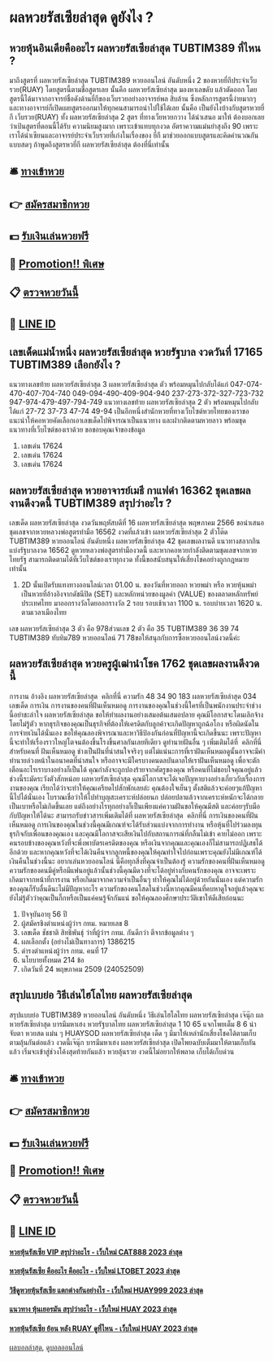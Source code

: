 # ผลหวยรัสเซียล่าสุด ดูยังไง ?
## หวยหุ้นอินเดียคืออะไร ผลหวยรัสเซียล่าสุด TUBTIM389 ที่ไหน ?
มาถึงสูตรที่ ผลหวยรัสเซียล่าสุด TUBTIM389 หวยออนไลน์ อันดับหนึ่ง 2 ของหวยยี่กีประจำเว็บรวย(RUAY) โดยสูตรนี้ตามชื่อสูตรเลย นั้นคือ ผลหวยรัสเซียล่าสุด มองหาเลขดับ แล้วตัดออก โดยสูตรนี้ได้มาจากอาจารย์ชื่อดังด้านยี่กีของเว็บรวยอย่างอาจารย์พล สิบล้าน ซึ่งหลักการสูตรนี้ง่ายมากๆ และทางอาจารย์ก็เปิดเผยสูตรออกมาให้ทุกคนสามารถนำไปใช้ได้เลย นั้นคือ
เป็นยังไงบ้างกับสูตรหวยยี่กี เว็บรวย(RUAY) ทั้ง ผลหวยรัสเซียล่าสุด 2 สูตร ที่ทางเว็ยหวยกวาง ได้นำเสนอ มาให้ ต้องบอกเลยว่าเป้นสูตรที่ตอนนี้ได้รับ ความนิยมสูงมาก เพราะเข้าแทบทุกงวด อัตราความแม่นยำสุงถึง 90 เพราะเราได้นำเซียนและอาจารย์ประจำเว็บรวยที่เก่งในเรื่องของ ยี่กี มาช่วยออกแบบสูตรและคิดคำนวณกันแบบสดๆ ถ้าพูดถึงสูตรหวยี่กี ผลหวยรัสเซียล่าสุด ต้องที่นี่เท่านั้น

## 🛎 [ทางเข้าหวย](https://bit.ly/3BG5bNw)
## 👉 [สมัครสมาชิกหวย](https://bit.ly/3BG5bNw)
## 💵 [รับเงินเล่นหวยฟรี](https://bit.ly/3C3mvgS)
## 👑 [Promotion!! พิเศษ](https://bit.ly/3C3mvgS)
## 📋 [ตรวจหวยวันนี้](https://bit.ly/3C3mvgS)
## 📱 [LINE ID](https://bit.ly/3C3mvgS)

## เลขเด็ดแม่น้ำหนึ่ง ผลหวยรัสเซียล่าสุด หวยรัฐบาล งวดวันที่ 17165 TUBTIM389 เลือกยังไง ?
แนวทางเลขท้าย ผลหวยรัสเซียล่าสุด 3 ผลหวยรัสเซียล่าสุด ตัว พร้อมหมุนไปกลับได้แก่
047-074-470-407-704-740
049-094-490-409-904-940
237-273-372-327-723-732
947-974-479-497-794-749
แนวทางเลขท้าย ผลหวยรัสเซียล่าสุด 2 ตัว พร้อมหมุนไปกลับได้แก่
27-72
37-73
47-74
49-94
เป็นอีกหนึ่งสำนักหวยที่ทางเว็บไซต์หวยไทยของเราขอแนะนำให้คอหวยคัดเลือกเอาเลขเด็ดไปพิจารณาเป็นแนวทาง และฝากติดตามหวยลาว พร้อมชุดแนวทางที่เว็บไซต์ของเราด้วย
ขอขอบคุณเจ้าของข้อมูล

1. เลขเด่น 17624
2. เลขเด่น 17624
3. เลขเด่น 17624

## ผลหวยรัสเซียล่าสุด หวยอาจารย์เมธี กาแฟดำ 16362 ชุดเลขผลงานดีงวดนี้ TUBTIM389 สรุปว่าอะไร ?
เลขเด็ด ผลหวยรัสเซียล่าสุด งวดวันพฤหัสบดีที่ 16 ผลหวยรัสเซียล่าสุด พฤษภาคม 2566 ขอนำเสนอชุดเลขจากหวยหลวงพ่อสูตรทำมือ 16562 งวดที่แล้วเข้า ผลหวยรัสเซียล่าสุด 2 ตัวโต๊ด TUBTIM389 หวยออนไลน์ อันดับหนึ่ง ผลหวยรัสเซียล่าสุด 42 ชุดเลขผลงานดี แนวทางสลากกินแบ่งรัฐบาลงวด 16562 ดูหวยหลวงพ่อสูตรทำมืองวดนี้ และหากคอหวยกำลังติดตามชุดเลขจากหวยไทยรัฐ สามารถติดตามได้ที่เว็บไซต์ของเราทุกงวด ทั้งนี้ขอสนับสนุนให้เสี่ยงโชคอย่างถูกกฎหมายเท่านั้น
1. 2D นั้นเปิดรับแทงทางออนไลน์เวลา 01.00 น. ของวันที่หวยออก หวยพม่า หรือ หวยหุ้นพม่า เป็นหวยที่อ้างอิงจากดัชนีปิด (SET) และหลักหน่วยของมูลค่า (VALUE) ของตลาดหลักทรัพย์ประเทศไทย มาออกรางวัลโดยออกรางวัล 2 รอบ รอบเช้าเวลา 1100 น. รอบบ่ายเวลา 1620 น. ตามเวลาเมืองไทย

เลข ผลหวยรัสเซียล่าสุด 3 ตัว คือ 978ส่วนเลข 2 ตัว คือ 35 TUBTIM389 36 39 74 TUBTIM389 ทับทิม789 หวยออนไลน์ 71 78ขอให้สนุกกับการซื้อหวยออนไลน์งวดนี้ค่ะ

## ผลหวยรัสเซียล่าสุด หวยครูผู้เฒ่านำโชค 1762 ชุดเลขผลงานดีงวดนี้
การงาน
อ้างอิง ผลหวยรัสเซียล่าสุด  คลิกที่นี่
ความรัก
48 34 90 183 ผลหวยรัสเซียล่าสุด 034
เลขเด็ด
การเงิน
การงานของคนที่ฝันเห็นหมอดู การงานของคุณในช่วงนี้ใครที่เป็นพนักงานประจำช่วงนี้อย่าชะล่าใจ ผลหวยรัสเซียล่าสุด ขอให้ทำผลงานอย่างเสมอต้นเสมอปลาย คุณมีโอกาสจะโดนเลิกจ้างโดยไม่รู้ตัว หากธุรกิจของคุณเป็นธุรกิจที่ต้องให้เครดิตกับลูกค้าจะเกิดปัญหาถูกฉ้อโกง หรือผิดนัดในการจ่ายเงินได้นั่นเอง ขอให้คุณลองพิจารณาและหาวิธีป้องกันก่อนที่ปัญหานี้จะเกิดขึ้นนะ เพราะปัญหานี้จะทำให้เรื่องราวใหญ่โตจนต้องขึ้นโรงขึ้นศาลกันเลยทีเดียว
ดูทำนายฝันอื่น ๆ เพิ่มเติมได้ที่  คลิกที่นี่
สำหรับคนที่ ฝันเห็นหมอดู ช่างเป็นฝันที่น่าสนใจจริงๆ แต่ไม่แน่นะการที่เราฝันเห็นหมอดูนั้นอาจจะมีคำทำนายล่วงหน้าในอนาคตที่น่าสนใจ หรืออาจจะมีใครบางคนดลบันดาลให้เราฝันเห็นหมอดู เพื่อจะตักเตือนอะไรเราบางอย่างก็เป็นได้ คุณกำลังจะถูกปองร้ายจากศัตรูของคุณ หรือคนที่ไม่ชอบใจคุณอยู่แล้วช่วงนี้ระมัดระวังตัวสักหน่อย ผลหวยรัสเซียล่าสุด คุณมีโอกาสจะได้เจอปัญหาบางอย่างเกี่ยวกับเรื่องการงานของคุณ เรียกได้ว่าจะทำให้คุณเครียดไปสักพักเลยล่ะ คุณต้องใจเย็นๆ ตั้งสติแล้วจะค่อยๆแก้ปัญหานี้ไปได้นั่นเอง โบราณเชื่อว่าให้ไปทำบุญสะเคราะห์ปล่อยนก ปล่อยปลาแล้วจากเคราะห์หนักจะได้กลายเป็นเบาหรือไม่เกิดขึ้นเลย แต่ถึงอย่างไรทุกอย่างก็เป็นเพียงแค่ความฝันขอให้คุณมีสติ และค่อยๆรับมือกับปัญหาให้ได้นะ
สามารถรับข่าวสารเพิ่มเติมได้ที่ ผลหวยรัสเซียล่าสุด  คลิกที่นี่
การเงินของคนที่ฝันเห็นหมอดู การเงินของคุณในช่วงนี้คุณมีเกณฑ์จะได้รับส่วนแบ่งจากการทำงาน หรือหุ้นที่ไปร่วมลงทุนธุรกิจกับเพื่อนของคุณเอง และคุณมีโอกาสจะเสียเงินไปกับสถานการณ์ที่กลืนไม่เข้า คายไม่ออก เพราะคนรอบข้างของคุณหวังที่จะพึ่งพาบัตรเครดิตของคุณ หรือเงินจากคุณและคุณเองก็ไม่สามารถปฏิเสธได้อีกด้วย และหากคุณหวังที่จะได้เงินคืนจากลูกหนี้ของคุณให้คุณทำใจไปก่อนเพราะคุณยังไม่มีเกณฑ์ได้เงินคืนในช่วงนี้นะ
อยากเล่นหวยออนไลน์ นี่คือทุกสิ่งที่คุณจำเป็นต้องรู้
ความรักของคนที่ฝันเห็นหมอดู ความรักของคนมีคู่หรือมีแฟนอยู่แล้วนั้นช่วงนี้คุณมีดวงที่จะได้อยู่ห่างกับคนรักของคุณ อาจจะเพราะเกิดมาจากหน้าที่การงาน หรือเกิดมาจากความจำเป็นอื่นๆ ทำให้คุณไม่ได้อยู่ด้วยกันนั่นเอง แต่ความรักของคุณก็รับลื่นดีนะไม่มีปัญหาอะไร ความรักของคนโสดในช่วงนี้หากคุณมีคนที่คบหาดูใจอยู่แล้วคุณจะยังไม่รู้ตัวว่าคุณเป็นกิ๊กหรือเป็นแค่คนรู้จักกันแน่ ขอให้คุณลองศึกษาประวัติเขาให้ดีเสียก่อนนะ
1. ปัจจุบันอายุ 56 ปี
2. ผู้สมัครชิงตำแหน่งผู้ว่าฯ กทม. หมายเลข 8
3. เลขเด็ด ชัชชาติ สิทธิพันธุ์ ว่าที่ผู้ว่าฯ กทม. กันดีกว่า ตีจากข้อมูลต่าง ๆ
4. ผลเลือกตั้ง (อย่างไม่เป็นทางการ) 1386215
5. ดำรงตำแหน่งผู้ว่าฯ กทม. คนที่ 17
6. นโยบายทั้งหมด 214 ข้อ
7. เกิดวันที่ 24 พฤษภาคม 2509 (24052509)

## สรุปแบบย่อ วิธีเล่นไฮโลไทย ผลหวยรัสเซียล่าสุด
สรุปแบบย่อ TUBTIM389 หวยออนไลน์ อันดับหนึ่ง วิธีเล่นไฮโลไทย ผลหวยรัสเซียล่าสุด เจ๊นุ๊ก ผลหวยรัสเซียล่าสุด บารมีมหาเฮง หวยรัฐบาลไทย ผลหวยรัสเซียล่าสุด 1 10 65 แจกโพยเต็ม 8 6 น่าจับตา หวยสด แม่น ๆ HUAYSOD ผลหวยรัสเซียล่าสุด เด็ด ๆ มีมาให้เหล่านักเสี่ยงโชคได้ตามเก็บตามลุ้นกันต่อแล้ว งวดนี้เจ๊นุ๊ก บารมีมหาเฮง ผลหวยรัสเซียล่าสุด เปิดโพยฉบับเต็มมาให้ตามเก็บกันแล้ว เริ่มจะเข้าสู่ช่วงโค้งสุดท้ายกันแล้ว หวยลุ้นรวย งวดนี้ไม่อยากให้พลาด เก็บได้เก็บด่วน

## 🛎 [ทางเข้าหวย](https://bit.ly/3BG5bNw)
## 👉 [สมัครสมาชิกหวย](https://bit.ly/3BG5bNw)
## 💵 [รับเงินเล่นหวยฟรี](https://bit.ly/3C3mvgS)
## 👑 [Promotion!! พิเศษ](https://bit.ly/3C3mvgS)
## 📋 [ตรวจหวยวันนี้](https://bit.ly/3C3mvgS)
## 📱 [LINE ID](https://bit.ly/3C3mvgS)

#### [หวยหุ้นรัสเซีย VIP สรุปว่าอะไร - เว็บใหม่ CAT888 2023 ล่าสุด](https://atom.io/themes/หวยหุ้นรัสเซีย%20vip%20สรุปว่าอะไร%20-%20เว็บใหม่%20cat888%202023%20ล่าสุด)
#### [หวยหุ้นรัสเซีย คืออะไร คืออะไร - เว็บใหม่ LTOBET 2023 ล่าสุด](https://atom.io/themes/หวยหุ้นรัสเซีย%20คืออะไร%20คืออะไร%20-%20เว็บใหม่%20ltobet%202023%20ล่าสุด)
#### [วิธีดูหวยหุ้นรัสเซีย แตกต่างกันอย่างไร - เว็บใหม่ HUAY999 2023 ล่าสุด](https://atom.io/themes/วิธีดูหวยหุ้นรัสเซีย%20แตกต่างกันอย่างไร%20-%20เว็บใหม่%20huay999%202023%20ล่าสุด)
#### [แนวทาง หุ้นเยอรมัน สรุปว่าอะไร - เว็บใหม่ HUAY 2023 ล่าสุด](https://atom.io/themes/แนวทาง%20หุ้นเยอรมัน%20สรุปว่าอะไร%20-%20เว็บใหม่%20huay%202023%20ล่าสุด)
#### [หวยหุ้นรัสเซีย ย้อน หลัง RUAY ดูที่ไหน - เว็บใหม่ HUAY 2023 ล่าสุด](https://atom.io/themes/หวยหุ้นรัสเซีย%20ย้อน%20หลัง%20ruay%20ดูที่ไหน%20-%20เว็บใหม่%20huay%202023%20ล่าสุด)

[ผลบอลล่าสุด](https://siamsport.tv "ผลบอลล่าสุด"), [ดูบอลออนไลน์](https://siamsport.tv/ดูบอลสด "ดูบอลออนไลน์")